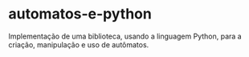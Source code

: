 # automatos-e-python
Implementação de uma biblioteca, usando a linguagem Python, para a criação, manipulação e uso de autômatos.
